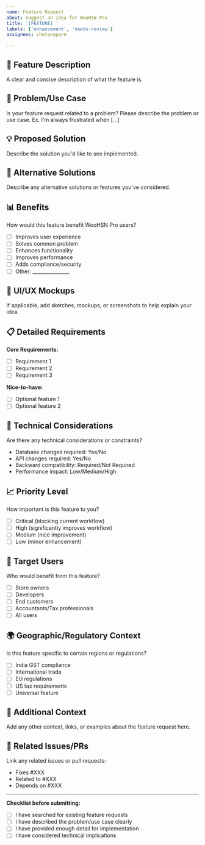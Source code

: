 ```yaml
---
name: Feature Request
about: Suggest an idea for WooHSN Pro
title: '[FEATURE] '
labels: ['enhancement', 'needs-review']
assignees: chetanupare

---
```


## 🚀 Feature Description
A clear and concise description of what the feature is.

## 🎯 Problem/Use Case
Is your feature request related to a problem? Please describe the problem or use case.
Ex. I'm always frustrated when [...]

## 💡 Proposed Solution
Describe the solution you'd like to see implemented.

## 🔄 Alternative Solutions
Describe any alternative solutions or features you've considered.

## 📊 Benefits
How would this feature benefit WooHSN Pro users?
- [ ] Improves user experience
- [ ] Solves common problem
- [ ] Enhances functionality
- [ ] Improves performance
- [ ] Adds compliance/security
- [ ] Other: _______________

## 🎨 UI/UX Mockups
If applicable, add sketches, mockups, or screenshots to help explain your idea.

## 📋 Detailed Requirements
**Core Requirements:**
- [ ] Requirement 1
- [ ] Requirement 2
- [ ] Requirement 3

**Nice-to-have:**
- [ ] Optional feature 1
- [ ] Optional feature 2

## 🔧 Technical Considerations
Are there any technical considerations or constraints?
- Database changes required: Yes/No
- API changes required: Yes/No
- Backward compatibility: Required/Not Required
- Performance impact: Low/Medium/High

## 📈 Priority Level
How important is this feature to you?
- [ ] Critical (blocking current workflow)
- [ ] High (significantly improves workflow)
- [ ] Medium (nice improvement)
- [ ] Low (minor enhancement)

## 👥 Target Users
Who would benefit from this feature?
- [ ] Store owners
- [ ] Developers
- [ ] End customers
- [ ] Accountants/Tax professionals
- [ ] All users

## 🌍 Geographic/Regulatory Context
Is this feature specific to certain regions or regulations?
- [ ] India GST compliance
- [ ] International trade
- [ ] EU regulations
- [ ] US tax requirements
- [ ] Universal feature

## 📝 Additional Context
Add any other context, links, or examples about the feature request here.

## 🔗 Related Issues/PRs
Link any related issues or pull requests:
- Fixes #XXX
- Related to #XXX
- Depends on #XXX

---

**Checklist before submitting:**
- [ ] I have searched for existing feature requests
- [ ] I have described the problem/use case clearly
- [ ] I have provided enough detail for implementation
- [ ] I have considered technical implications